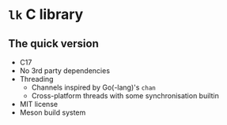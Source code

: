 # `lk` C library

## The quick version

- C17
- No 3rd party dependencies
- Threading
    - Channels inspired by Go(-lang)'s `chan`
    - Cross-platform threads with some synchronisation builtin
- MIT license
- Meson build system
